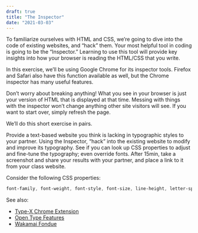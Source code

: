 ```yaml
---
draft: true
title: "The Inspector"
date: "2021-03-03"
---
```


To familiarize ourselves with HTML and CSS, we’re going to dive into the code of existing websites, and “hack” them.
Your most helpful tool in coding is going to be the “Inspector.” Learning to use this tool will provide key insights into how your browser is reading the HTML/CSS that you write.

In this exercise, we’ll be using Google Chrome for its inspector tools. Firefox and Safari also have this function available as well, but the Chrome inspector has many useful features.

Don’t worry about breaking anything! What you see in your browser is just your version of HTML that is displayed at that time. Messing with things with the inspector won’t change anything other site visitors will see. If you want to start over, simply refresh the page.

We’ll do this short exercise in pairs.

Provide a text-based website you think is lacking in typographic styles to your partner.
Using the Inspector, “hack” into the existing website to modify and improve its typography.
See if you can look up CSS properties to adjust and fine-tune the typography; even override fonts.
After 15min, take a screenshot and share your results with your partner, and place a link to it from your class website.

Consider the following CSS properties:

```CSS
font-family, font-weight, font-style, font-size, line-height, letter-spacing, text-indent, margin, padding
```

See also:
* [Type-X Chrome Extension](https://chrome.google.com/webstore/detail/type-x/bfnfnnicdjkkialkldogjjmmfeiopbin?hl=en)
* [Open Type Features](https://sparanoid.com/lab/opentype-features/)
* [Wakamai Fondue](https://wakamaifondue.com/)

